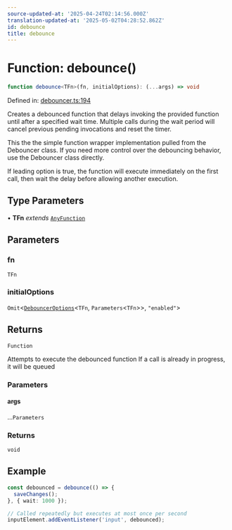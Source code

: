 ```yaml
---
source-updated-at: '2025-04-24T02:14:56.000Z'
translation-updated-at: '2025-05-02T04:28:52.862Z'
id: debounce
title: debounce
---
```


<!-- DO NOT EDIT: this page is autogenerated from the type comments -->

# Function: debounce()

```ts
function debounce<TFn>(fn, initialOptions): (...args) => void
```

Defined in: [debouncer.ts:194](https://github.com/TanStack/pacer/blob/main/packages/pacer/src/debouncer.ts#L194)

Creates a debounced function that delays invoking the provided function until after a specified wait time.
Multiple calls during the wait period will cancel previous pending invocations and reset the timer.

This the the simple function wrapper implementation pulled from the Debouncer class. If you need
more control over the debouncing behavior, use the Debouncer class directly.

If leading option is true, the function will execute immediately on the first call, then wait the delay
before allowing another execution.

## Type Parameters

• **TFn** *extends* [`AnyFunction`](../type-aliases/anyfunction.md)

## Parameters

### fn

`TFn`

### initialOptions

`Omit`\<[`DebouncerOptions`](../interfaces/debounceroptions.md)\<`TFn`, `Parameters`\<`TFn`\>\>, `"enabled"`\>

## Returns

`Function`

Attempts to execute the debounced function
If a call is already in progress, it will be queued

### Parameters

#### args

...`Parameters`

### Returns

`void`

## Example

```ts
const debounced = debounce(() => {
  saveChanges();
}, { wait: 1000 });

// Called repeatedly but executes at most once per second
inputElement.addEventListener('input', debounced);
```
